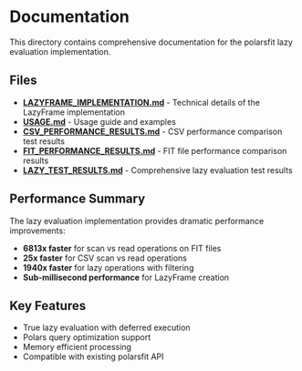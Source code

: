 # Documentation

This directory contains comprehensive documentation for the polarsfit lazy evaluation implementation.

## Files

-   **[LAZYFRAME_IMPLEMENTATION.md](LAZYFRAME_IMPLEMENTATION.md)** - Technical details of the LazyFrame implementation
-   **[USAGE.md](USAGE.md)** - Usage guide and examples
-   **[CSV_PERFORMANCE_RESULTS.md](CSV_PERFORMANCE_RESULTS.md)** - CSV performance comparison test results
-   **[FIT_PERFORMANCE_RESULTS.md](FIT_PERFORMANCE_RESULTS.md)** - FIT file performance comparison results
-   **[LAZY_TEST_RESULTS.md](LAZY_TEST_RESULTS.md)** - Comprehensive lazy evaluation test results

## Performance Summary

The lazy evaluation implementation provides dramatic performance improvements:

-   **6813x faster** for scan vs read operations on FIT files
-   **25x faster** for CSV scan vs read operations
-   **1940x faster** for lazy operations with filtering
-   **Sub-millisecond performance** for LazyFrame creation

## Key Features

-   True lazy evaluation with deferred execution
-   Polars query optimization support
-   Memory efficient processing
-   Compatible with existing polarsfit API
